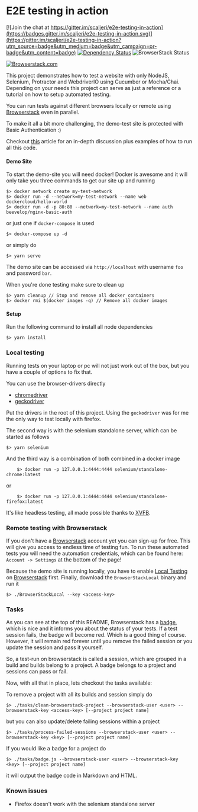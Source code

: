 # E2E testing in action  

[![Join the chat at https://gitter.im/scaljeri/e2e-testing-in-action](https://badges.gitter.im/scaljeri/e2e-testing-in-action.svg)](https://gitter.im/scaljeri/e2e-testing-in-action?utm_source=badge&utm_medium=badge&utm_campaign=pr-badge&utm_content=badge) [![Dependency Status][depstat-image]][depstat-url] ![BrowserStack Status](https://www.browserstack.com/automate/badge.svg?badge_key=SW5jemxFMi9URmh6SEtGOC9yN0dlRzZlME5Vd3RWYklTd0xMRHlLOEhmQT0tLWthYzAwM0xaaVBiRmpORTV0SXR1RVE9PQ==--fe0340b981aedb79e9f8271da1c6c0d0f92e1e17)


[![Browserstack.com](/browserstack-logo-small.png)](https://browserstack.com) 



This project demonstrates how to test a website with only NodeJS, Selenium, Protractor and WebdriverIO using Cucumber or Mocha/Chai. Depending on 
your needs this project can serve as just a reference or a tutorial on how to setup automated testing.

You can run tests against different browsers locally or remote using [Browserstack](https://www.browserstack.com) even in parallel.

To make it all a bit more challenging, the demo-test site is protected with Basic Authentication :)

Checkout [this](https://scaljeri.github.io/e2e-testing-in-action/) article for an in-depth discussion plus examples of how to run 
all this code.

#### Demo Site
To start the demo-site you will need docker! Docker is awesome and it will only take you three commands to get our site up and running

    $> docker network create my-test-network
    $> docker run -d --network=my-test-network --name web dockercloud/hello-world
    $> docker run -d -p 80:80 --network=my-test-network --name auth beevelop/nginx-basic-auth
    
or just one if `docker-compose` is used

    $> docker-compose up -d
    
or simply do
 
    $> yarn serve

The demo site can be accessed via `http://localhost` with username `foo` and password `bar`. 

When you're done testing make sure to clean up

    $> yarn cleanup // Stop and remove all docker containers
    $> docker rmi $(docker images -q) // Remove all docker images

#### Setup
Run the following command to install all node dependencies

    $> yarn install

### Local testing
Running tests on your laptop or pc will not just work out of the box, but you have a couple of options to fix that.

You can use the  browser-drivers directly

  * [chromedriver](https://sites.google.com/a/chromium.org/chromedriver/downloads)
  * [geckodriver](https://github.com/mozilla/geckodriver/releases/)
  
Put the drivers in the root of this project. Using the `geckodriver` was for me the only way to test 
locally with firefox.
  
The second way is with the selenium standalone server, which can be started as follows

    $> yarn selenium
    
And the third way is a combination of both combined in a docker image

        $> docker run -p 127.0.0.1:4444:4444 selenium/standalone-chrome:latest
        
or

        $> docker run -p 127.0.0.1:4444:4444 selenium/standalone-firefox:latest

It's like headless testing, all made possible thanks to [XVFB](http://tobyho.com/2015/01/09/headless-browser-testing-xvfb/).

### Remote testing with Browserstack
If you don't have a [Browserstack](https://browserstack.com) account yet you can sign-up for free. 
This will give you access to endless time of testing fun. To run these automated tests you will need the automation credentials, 
which can be found here:  `Account -> Settings` at the bottom of the page!

Because the demo site is running locally, you have to enable [Local Testing](https://www.browserstack.com/local-testing)
on [Browserstack](https://browserstack.com) first. Finally, download the `BrowserStackLocal` binary and run it

    $> ./BrowserStackLocal --key <access-key>
    
### Tasks 

As you can see at the top of this README, Browserstack has a [badge](https://www.browserstack.com/automate/status-badges),
which is nice and it informs you about the status of your tests. If a test session fails, the badge will become red. Which 
is a good thing of course. However, it will remain red forever until you remove the failed session or you update the session 
and pass it yourself. 

So, a test-run on browserstack is called a session, which are grouped in a build and builds belong to a project. 
A badge belongs to a project and sessions can pass or fail. 

Now, with all that in place, lets checkout the tasks available:

To remove a project with all its builds and session simply do
  
    $> ./tasks/clean-browserstack-project --browserstack-user <user> --browserstack-key <access-key> [--project project name]
    
but you can also update/delete failing sessions within a project 

    $> ./tasks/process-failed-sessions --browserstack-user <user> --browserstack-key <key> [--project project name]
    
If you would like a badge for a project do
  
    $> ./tasks/badge.js --browserstack-user <user> --browserstack-key <key> [--project project name]
    
it will output the badge code in Markdown and HTML.

### Known issues

   * Firefox doesn't work with the selenium standalone server

[depstat-url]: https://david-dm.org/scaljeri/e2e-testing-in-action
[depstat-image]: https://david-dm.org/scaljeri/e2e-testing-in-action.svg
